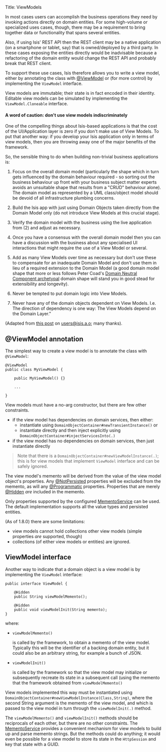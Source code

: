 Title: ViewModels

In most cases users can accomplish the business operations they need by invoking actions directly on domain entities.  For some high-volume or specialized uses cases, 
though, there may be a requirement to bring together data or functionality that spans several entities.

Also, if using Isis' REST API then the REST client may be a native application (on a smartphone or tablet, say) that is owned/deployed by a third party.  In these cases exposing the entities directly would be inadvisable because a refactoring of the domain entity would change the REST API and probably break that REST client.

To support these use cases, Isis therefore allows you to write a view model, either by annotating the class with [@ViewModel](http://isis.apache.org/reference/recognized-annotations/ViewModel.html) or (for more control) by implementing the `ViewModel` interface.

View models are immutable; their state is in fact encoded in their identity.  Editable view models can be simulated by implementing the `ViewModel.Cloneable` interface.

#### A word of caution: don't use view models indiscriminately

One of the compelling things about Isis-based applications is that the cost of the UI/Application layer is zero if you don't make use of View Models.  To put that another way: if you develop your Isis application only in terms of view models, then you are throwing away one of the major benefits of the framework.

So, the sensible thing to do when building non-trivial business applications is:

1. Focus on the overall domain model (particularly the shape which in turn gets influenced by the domain behaviour required - so sorting out the business behaviour up front with your business subject matter experts avoids an unsuitable shape that results from a "CRUD" behaviour alone). The domain model as represented by a UML class/object model should be devoid of all infrastructure plumbing concerns.

2. Build the Isis app with just using Domain Objects taken directly from the Domain Model only (do not introduce View Models at this crucial stage).

3. Verify the domain model with the business  using the live application from (2) and adjust as necessary.

4. Once you have a consensus with the overall domain model then you can have a discussion with the business about any specialised UI interactions that might require the use of a View Model or several. 

5. Add as many View Models over time as necessary but don't use these to compensate for an inadequate Domain Model and don't use them in lieu of a required extension to the Domain Model (a good domain model shape that more or less follows Peter Coad's [Domain Neutral Component archetypal](http://www.step-10.com/SoftwareDesign/ModellingInColour/dnc.html) domain shape will stand you in good stead for extensibility and longevity). 

6. Never be tempted to put domain logic into View Models. 

7. Never have any of the domain objects dependent on View Models. I.e. The direction of dependency is one way: The View Models depend on the Domain Layer."

(Adapted from [this post](http://isis.markmail.org/thread/uxo66yc54xdon4u5) on users@isis.a.o; many thanks).


## @ViewModel annotation

The simplest way to create a view model is to annotate the class with `@ViewModel`:

    @ViewModel
    public class MyViewModel {
    
        public MyViewModel() {}
        
        ...
        
    }

View models must have a no-arg constructor, but there are few other constraints.

* if the view model has dependencies on domain services, then either:
  * instantiate using `DomainObjectContainer#newTransientInstance()` or
  * instantiate directly and then inject explicitly using `DomainObjectContainer#injectServicesInto(.)`
* if the view model has no dependencies on domain services, then just instantiate directly 

>
> Note that there is a `DomainObjectContainer#newViewModelInstance(.)`; this is for view models that implement `ViewModel` interface and can be safely ignored.
>
    
The view model's memento will be derived from the value of the view model object's properties.  Any [@NotPersisted](http://isis.apache.org/reference/recognized-annotations/NotPersisted.html) properties will be excluded from the memento, as will any [@Programmatic](http://isis.apache.org/reference/recognized-annotations/Programmatic.html) properties.  Properties that are merely [@Hidden](http://isis.apache.org/reference/recognized-annotations/Hidden-deprecated.html) *are* included in the memento.

Only properties supported by the configured [MementoService](../reference/services/memento-service.html) can be used.  The default implementation supports all the value types and persisted entities.

(As of 1.8.0) there are some limitations:
* view models cannot hold collections other view models (simple properties *are* supported, though)
* collections (of either view models or entities) are ignored.



## ViewModel interface

Another way to indicate that a domain object is a view model is by implementing the `ViewModel` interface:

    public interface ViewModel {
    
        @Hidden
        public String viewModelMemento();
        
        @Hidden
        public void viewModelInit(String memento);
    }

where:

* `viewModelMemento()`

   is called by the framework, to obtain a memento of the view model.  Typically this will be the identifier of a backing domain entity, but it could also be an arbitrary string, for example a bunch of JSON.

* `viewModelInit()`

   is called by the framework so that the view model may initialize or subsequently recreate its state in a subsequent call (using the memento that the framework obtained from `viewModelMemento()`

View models implemented this way must be instantiated using `DomainObjectContainer#newViewModelInstance(Class,String)`, where the second String argument is the memento of the view model, and which is passed to the view model in turn through the `viewModelInit(.)` method.

   
The `viewModelMemento()` and `viewModelInit()` methods should be reciprocals of each other, but there are no other constraints.  The [MementoService](../reference/services/memento-service.html) provides a convenient mechanism for view models to build up and parse memento strings.  But the methods could do anything; it would even be possible for a view model to store its state in the `HttpSession` and key that state with a GUID.



 